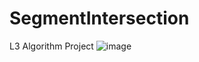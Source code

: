 # SegmentIntersection
L3 Algorithm Project
![image](https://user-images.githubusercontent.com/51645644/112954969-37332d00-913f-11eb-8e21-9a7b6728d214.png)
